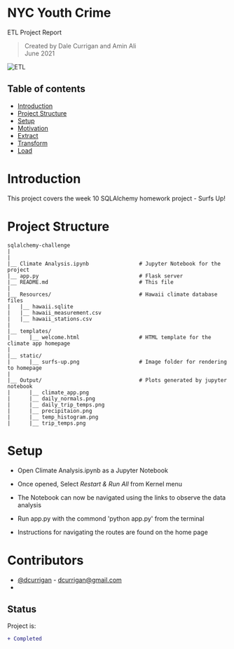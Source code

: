 # NYC Youth Crime
ETL Project Report

> Created by Dale Currigan and Amin Ali  
> June 2021  
  
![ETL](/Resources/crime.png)    

## Table of contents  
* [Introduction](#Project-Intro)  
* [Project Structure](#Project-Structure)  
* [Setup](#Setup)  
* [Motivation](#Motivation)  
* [Extract](#Extract)  
* [Transform](#Tranform)
* [Load](#Load)   

# Introduction
This project covers the week 10 SQLAlchemy homework project - Surfs Up!
  

  
# Project Structure  
```
sqlalchemy-challenge   
|  
|    
|__ Climate Analysis.ipynb                # Jupyter Notebook for the project
|__ app.py                                # Flask server 
|__ README.md                             # This file 
|
|__ Resources/                            # Hawaii climate database files  
|   |__ hawaii.sqlite                    
|   |__ hawaii_measurement.csv 
|   |__ hawaii_stations.csv
|
|__ templates/     
|      |__ welcome.html                   # HTML template for the climate app homepage  
|
|__ static/     
|      |__ surfs-up.png                   # Image folder for rendering to homepage   
|     
|__ Output/                               # Plots generated by jupyter notebook   
|      |__ climate_app.png
|      |__ daily_normals.png
|      |__ daily_trip_temps.png
|      |__ precipitaion.png
|      |__ temp_histogram.png
|      |__ trip_temps.png
``` 
  
# Setup 
  
* Open Climate Analysis.ipynb as a Jupyter Notebook  
* Once opened, Select *Restart & Run All* from Kernel menu  
* The Notebook can now be navigated using the links to observe the data analysis  
  
* Run app.py with the commond 'python app.py' from the terminal
* Instructions for navigating the routes are found on the home page   



# Contributors  
- [@dcurrigan](https://github.com/dcurrigan) - <dcurrigan@gmail.com>
- 


## Status
Project is: 
````diff 
+ Completed
````
